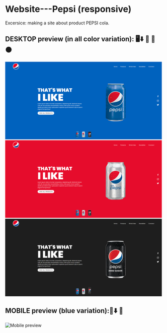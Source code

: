 # Website---Pepsi (responsive)
Excersice: making a site about product PEPSI cola.

## DESKTOP preview (in all color variation): 🖥️⬇️ 🔵 🔴 ⚫
<img src="desktop-blue.png" alt="Desktop preview 1">
<img src="desktop-red.png" alt="Desktop preview 2">
<img src="desktop-black.png" alt="Desktop preview 3">

## MOBILE preview (blue variation):📱⬇️ 🔵 
<img src="mobile-blue.png" alt="Mobile preview" width="300px">
